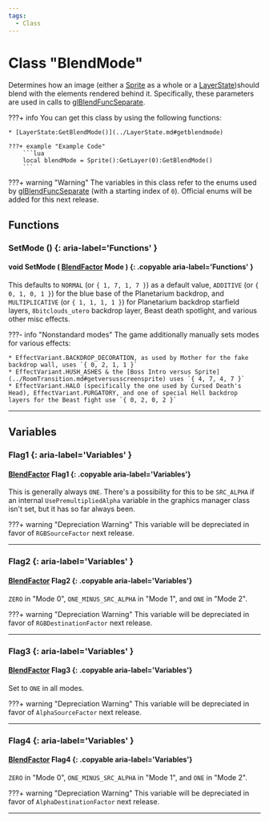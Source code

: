 ```yaml
---
tags:
  - Class
---
```

# Class "BlendMode"

Determines how an image (either a [Sprite](../Sprite.md) as a whole or a [LayerState](../LayerState.md))should blend with the elements rendered behind it. Specifically, these parameters are used in calls to [glBlendFuncSeparate](https://registry.khronos.org/OpenGL-Refpages/gl2.1/xhtml/glBlendFuncSeparate.xml).

???+ info
    You can get this class by using the following functions:

    * [LayerState:GetBlendMode()](../LayerState.md#getblendmode)

    ???+ example "Example Code"
        ```lua
        local blendMode = Sprite():GetLayer(0):GetBlendMode()
        ```

???+ warning "Warning"
    The variables in this class refer to the enums used by [glBlendFuncSeparate](https://registry.khronos.org/OpenGL-Refpages/gl2.1/xhtml/glBlendFuncSeparate.xml) (with a starting index of `0`). Official enums will be added for this next release.

## Functions

### SetMode () {: aria-label='Functions' }
#### void SetMode ( [BlendFactor](../enums/BlendType.md) Mode ) {: .copyable aria-label='Functions' } 
This defaults to `NORMAL` (or `{ 1, 7, 1, 7 }`) as a default value, `ADDITIVE` (or `{ 0, 1, 0, 1 }`) for the blue base of the Planetarium backdrop, and `MULTIPLICATIVE` (or `{ 1, 1, 1, 1 }`) for Planetarium backdrop starfield layers, `8bitclouds_utero` backdrop layer, Beast death spotlight, and various other misc effects.

???- info "Nonstandard modes"
    The game additionally manually sets modes for various effects:

    * EffectVariant.BACKDROP_DECORATION, as used by Mother for the fake backdrop wall, uses `{ 0, 2, 1, 1 }`
    * EffectVariant.HUSH_ASHES & the [Boss Intro versus Sprite](../RoomTransition.md#getversusscreensprite) uses `{ 4, 7, 4, 7 }`
    * EffectVariant.HALO (specifically the one used by Cursed Death's Head), EffectVariant.PURGATORY, and one of special Hell backdrop layers for the Beast fight use `{ 0, 2, 0, 2 }`

___
## Variables
### Flag1 {: aria-label='Variables' }
#### [BlendFactor](../enums/BlendFactor.md) Flag1 {: .copyable aria-label='Variables'}
This is generally always `ONE`. There's a possibility for this to be `SRC_ALPHA` if an internal `UsePremultipliedAlpha` variable in the graphics manager class isn't set, but it has so far always been.

???+ warning "Depreciation Warning"
    This variable will be depreciated in favor of `RGBSourceFactor` next release.

___
### Flag2 {: aria-label='Variables' }
#### [BlendFactor](../enums/BlendFactor.md) Flag2 {: .copyable aria-label='Variables'}
`ZERO` in "Mode 0", `ONE_MINUS_SRC_ALPHA` in "Mode 1", and `ONE` in "Mode 2".

???+ warning "Depreciation Warning"
    This variable will be depreciated in favor of `RGBDestinationFactor` next release.

___
### Flag3 {: aria-label='Variables' }
#### [BlendFactor](../enums/BlendFactor.md) Flag3 {: .copyable aria-label='Variables'}
Set to `ONE` in all modes.

???+ warning "Depreciation Warning"
    This variable will be depreciated in favor of `AlphaSourceFactor` next release.

___
### Flag4 {: aria-label='Variables' }
#### [BlendFactor](../enums/BlendFactor.md) Flag4 {: .copyable aria-label='Variables'}
`ZERO` in "Mode 0", `ONE_MINUS_SRC_ALPHA` in "Mode 1", and `ONE` in "Mode 2".

???+ warning "Depreciation Warning"
    This variable will be depreciated in favor of `AlphaDestinationFactor` next release.
___
